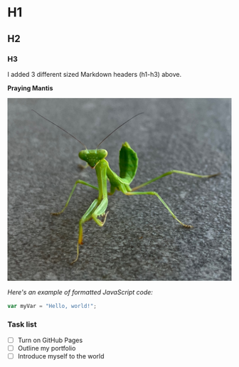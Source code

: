 # H1
## H2
### H3

I added 3 different sized Markdown headers (h1-h3) above.

**Praying Mantis**

![image of a praying mantis](https://github.com/jakebytes/using-markdown/blob/main/praying_mantis.jpeg)

*Here's an example of formatted JavaScript code:*

``` javascript
var myVar = "Hello, world!";
```

### Task list
- [ ] Turn on GitHub Pages
- [ ] Outline my portfolio
- [ ] Introduce myself to the world
